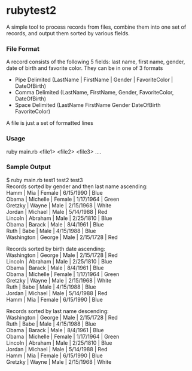 rubytest2
=========

A simple tool to process records from files, combine them into one set of records, and output them sorted by various fields.

### File Format

A record consists of the following 5 fields: last name, first name, gender, date of birth and favorite color. They can be in one of 3 formats

- Pipe Delimited (LastName | FirstName | Gender | FavoriteColor | DateOfBirth)
- Comma Delimited (LastName, FirstName, Gender, FavoriteColor, DateOfBirth)
- Space Delimited (LastName FirstName Gender DateOfBirth FavoriteColor)

A file is just a set of formatted lines

### Usage

ruby main.rb \<file1\> \<file2\> \<file3\> ....

### Sample Output

$ ruby main.rb test1 test2 test3  
Records sorted by gender and then last name ascending:  
Hamm | Mia | Female | 6/15/1990 | Blue  
Obama | Michelle | Female | 1/17/1964 | Green  
Gretzky | Wayne | Male | 2/15/1968 | White  
Jordan | Michael | Male | 5/14/1988 | Red  
Lincoln | Abraham | Male | 2/25/1810 | Blue  
Obama | Barack | Male | 8/4/1961 | Blue  
Ruth | Babe | Male | 4/15/1988 | Blue  
Washington | George | Male | 2/15/1728 | Red  

Records sorted by birth date ascending:  
Washington | George | Male | 2/15/1728 | Red  
Lincoln | Abraham | Male | 2/25/1810 | Blue  
Obama | Barack | Male | 8/4/1961 | Blue  
Obama | Michelle | Female | 1/17/1964 | Green  
Gretzky | Wayne | Male | 2/15/1968 | White  
Ruth | Babe | Male | 4/15/1988 | Blue  
Jordan | Michael | Male | 5/14/1988 | Red  
Hamm | Mia | Female | 6/15/1990 | Blue  

Records sorted by last name descending:  
Washington | George | Male | 2/15/1728 | Red  
Ruth | Babe | Male | 4/15/1988 | Blue  
Obama | Barack | Male | 8/4/1961 | Blue  
Obama | Michelle | Female | 1/17/1964 | Green  
Lincoln | Abraham | Male | 2/25/1810 | Blue  
Jordan | Michael | Male | 5/14/1988 | Red  
Hamm | Mia | Female | 6/15/1990 | Blue  
Gretzky | Wayne | Male | 2/15/1968 | White  
